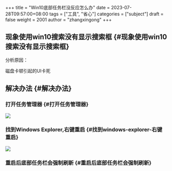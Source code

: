 +++
title = "Win10底部任务栏没反应怎么办"
date = 2023-07-28T09:57:00+08:00
tags = ["工具", "省心"]
categories = ["subject"]
draft = false
weight = 2001
author = "zhangxingong"
+++

## 现象使用win10搜索没有显示搜索框 {#现象使用win10搜索没有显示搜索框}

分析原因：

磁盘卡顿引起的UI卡死


## 解决办法 {#解决办法}


### 打开任务管理器 {#打开任务管理器}

![](/img/09-48-11_5_screenshot.png)


### 找到Windows Explorer,右键重启 {#找到windows-explorer-右键重启}

![](/img/09-52-59_5_screenshot.png)


### 重启后底部任务栏会强制刷新 {#重启后底部任务栏会强制刷新}

